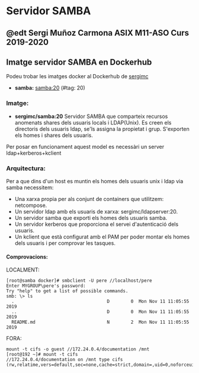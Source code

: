 # Servidor SAMBA
## @edt Sergi Muñoz Carmona ASIX M11-ASO Curs 2019-2020

## Imatge servidor SAMBA en Dockerhub
Podeu trobar les imatges docker al Dockerhub de [sergimc](https://hub.docker.com/u/sergimc/)
* **samba:** [samba:20](https://cloud.docker.com/repository/docker/sergimc/samba) (#tag: 20)

### Imatge:

* **sergimc/samba:20** Servidor SAMBA que comparteix recursos anomenats shares dels usuaris locals i
LDAP(Unix). Es creen els directoris dels usuaris ldap, se'ls assigna la propietat i grup. S'exporten els
homes i shares dels usuaris.

Per posar en funcionament aquest model es necessàri un server ldap+kerberos+kclient

### Arquitectura:
Per a que dins d'un host es muntin els homes dels usuaris unix i ldap via samba necessitem:
  - Una xarxa propia per als conjunt de containers que utilitzem: netcompose.
  - Un servidor ldap amb els usuaris de xarxa: sergimc/ldapserver:20.
  - Un servidor samba que exporti els homes dels usuaris samba.
  - Un servidor kerberos que proporciona el servei d'autenticació dels usuaris.
  - Un kclient que està configurat amb el PAM per poder montar els homes dels usuaris i
    per comprovar les tasques.

#### Comprovacions:

LOCALMENT:
```
[root@samba docker]# smbclient -U pere //localhost/pere
Enter MYGROUP\pere's password: 
Try "help" to get a list of possible commands.
smb: \> ls
  .                                   D        0  Mon Nov 11 11:05:55 2019
  ..                                  D        0  Mon Nov 11 11:05:55 2019
  README.md                           N        2  Mon Nov 11 11:05:55 2019

```


FORA:

```
mount -t cifs -o guest //172.24.0.4/documentation /mnt
[root@192 ~]# mount -t cifs
//172.24.0.4/documentation on /mnt type cifs (rw,relatime,vers=default,sec=none,cache=strict,domain=,uid=0,noforceuid,gid=0,noforcegid,addr=172.24.0.4,file_mode=0755,dir_mode=0755,nounix,serverino,mapposix,rsize=1048576,wsize=1048576,echo_interval=60,actimeo=1)
````


